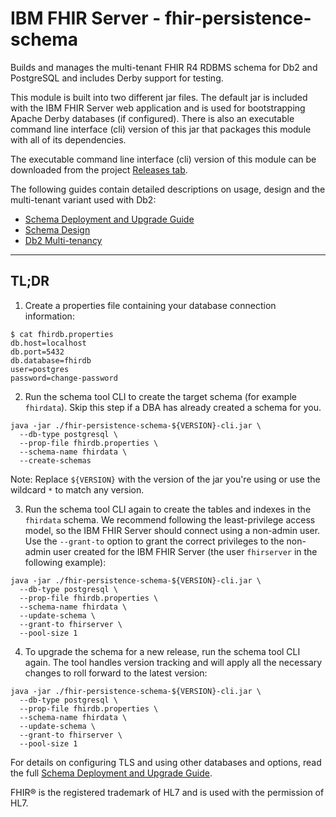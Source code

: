 # IBM FHIR Server - fhir-persistence-schema

Builds and manages the multi-tenant FHIR R4 RDBMS schema for Db2 and PostgreSQL and includes Derby support for testing.

This module is built into two different jar files. The default jar is included with the IBM FHIR Server web application and is used for bootstrapping Apache Derby databases (if configured). There is also an executable command line interface (cli) version of this jar that packages this module with all of its dependencies.

The executable command line interface (cli) version of this module can be downloaded from the project [Releases tab](https://github.com/IBM/FHIR/releases).

The following guides contain detailed descriptions on usage, design and the multi-tenant variant used with Db2:

* [Schema Deployment and Upgrade Guide](https://github.com/IBM/FHIR/tree/main/fhir-persistence-schema/docs/SchemaToolUsageGuide.md)
* [Schema Design](https://github.com/IBM/FHIR/tree/main/fhir-persistence-schema/docs/SchemaDesign.md)
* [Db2 Multi-tenancy](https://github.com/IBM/FHIR/tree/main/fhir-persistence-schema/docs/DB2MultiTenancy.md)

---------
## TL;DR

1. Create a properties file containing your database connection information:

```
$ cat fhirdb.properties
db.host=localhost
db.port=5432
db.database=fhirdb
user=postgres
password=change-password
```

2. Run the schema tool CLI to create the target schema (for example `fhirdata`). Skip this step if a DBA has already created a schema for you.

``` shell
java -jar ./fhir-persistence-schema-${VERSION}-cli.jar \
  --db-type postgresql \
  --prop-file fhirdb.properties \
  --schema-name fhirdata \
  --create-schemas
```

Note: Replace `${VERSION}` with the version of the jar you're using or use the wildcard `*` to match any version.

3. Run the schema tool CLI again to create the tables and indexes in the `fhirdata` schema. We recommend following the least-privilege access model, so the IBM FHIR Server should connect using a non-admin user. Use the `--grant-to` option to grant the correct privileges to the non-admin user created for the IBM FHIR Server (the user `fhirserver` in the following example):

``` shell
java -jar ./fhir-persistence-schema-${VERSION}-cli.jar \
  --db-type postgresql \
  --prop-file fhirdb.properties \
  --schema-name fhirdata \
  --update-schema \
  --grant-to fhirserver \
  --pool-size 1
```


4. To upgrade the schema for a new release, run the schema tool CLI again. The tool handles version tracking and will apply all the necessary changes to roll forward to the latest version:

``` shell
java -jar ./fhir-persistence-schema-${VERSION}-cli.jar \
  --db-type postgresql \
  --prop-file fhirdb.properties \
  --schema-name fhirdata \
  --update-schema \
  --grant-to fhirserver \
  --pool-size 1
```

For details on configuring TLS and using other databases and options, read the full [Schema Deployment and Upgrade Guide](https://github.com/IBM/FHIR/tree/main/fhir-persistence-schema/docs/SchemaToolUsageGuide.md).

FHIR® is the registered trademark of HL7 and is used with the permission of HL7.
